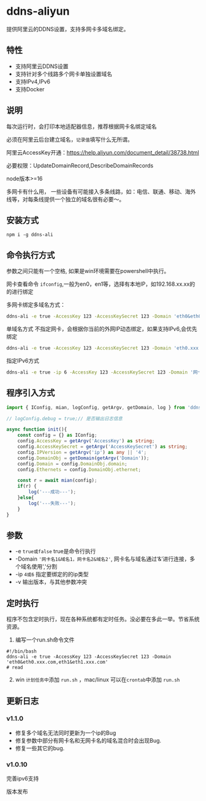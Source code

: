 # ddns-aliyun

提供阿里云的DDNS设置，支持多网卡多域名绑定。

## 特性

- 支持阿里云DDNS设置
- 支持针对多个线路多个网卡单独设置域名
- 支持IPv4,IPv6
- 支持Docker
## 说明
每次运行时，会打印本地适配器信息，推荐根据网卡名绑定域名

必须在阿里云后台建立域名，`记录值`填写什么无所谓。

阿里云AccessKey开通：https://help.aliyun.com/document_detail/38738.html

必要权限：UpdateDomainRecord,DescribeDomainRecords

node版本>=16

多网卡有什么用， 一些设备有可能接入多条线路，如：电信、联通、移动、海外线等，对每条线提供一个独立的域名很有必要～。

## 安装方式

```
npm i -g ddns-ali 
```

## 命令执行方式

参数之间只能有一个空格, 如果是win环境需要在powershell中执行。

网卡查看命令 `ifconfig`,一般为en0，en1等，选择有本地IP，如192.168.xx.xx的的进行绑定

多网卡绑定多域名方式：

``` sh
ddns-ali -e true -AccessKey 123 -AccessKeySecret 123 -Domain 'eth0&eth0.xxx.com,eth1&eth1.xxx.com'
```

单域名方式
不指定网卡，会根据你当前的外网IP动态绑定，如果支持IPv6,会优先绑定
``` sh
ddns-ali -e true -AccessKey 123 -AccessKeySecret 123 -Domain 'eth0.xxx.com'
```

指定IPv6方式
``` sh
ddns-ali -e true -ip 6 -AccessKey 123 -AccessKeySecret 123 -Domain '网卡名&eth0.xxx.com'
```


## 程序引入方式

``` typescript
import { IConfig, mian, logConfig, getArgv, getDomain, log } from 'ddns-ali';

// logConfig.debug = true;// 是否输出日志信息

async function init(){
    const config = {} as IConfig;
    config.AccessKey = getArgv('AccessKey') as string;
    config.AccessKeySecret = getArgv('AccessKeySecret') as string;
    config.IPVersion = getArgv('ip') as any || '4';
    config.DomainObj = getDomain(getArgv('Domain'));
    config.Domain = config.DomainObj.domain;
    config.Ethernets = config.DomainObj.ethernet;

    const r = await mian(config);
    if(r) {
        log('---成功---');
    }else{
        log('---失败---');
    }
}
```

## 参数

- -e `true或false` true是命令行执行
- -Domain `'网卡名1&域名1，网卡名2&域名2'`, 网卡名与域名通过‘&’进行连接，多个域名使用','分割 
- -ip `4或6` 指定要绑定的的ip类型
- -v 输出版本，与其他参数冲突

## 定时执行

程序不包含定时执行，现在各种系统都有定时任务。没必要在多此一举。节省系统资源。

1. 编写一个run.sh命令文件

```
#!/bin/bash
ddns-ali -e true -AccessKey 123 -AccessKeySecret 123 -Domain 'eth0&eth0.xxx.com,eth1&eth1.xxx.com'
# read
```

2. win `计划任务中`添加 `run.sh` ，mac/linux 可以在`crontab`中添加 `run.sh`

## 更新日志

### v1.1.0

- 修复多个域名无法同时更新为一个ip的Bug
- 修复参数中部分有网卡名和无网卡名的域名混合时会出现Bug.
- 修复一些其它的bug.

### v1.0.10

完善ipv6支持

版本发布
